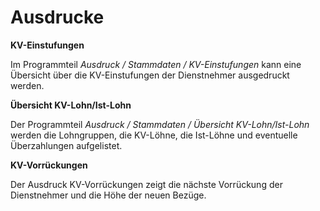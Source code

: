 # Ausdrucke

**KV-Einstufungen**

Im Programmteil *Ausdruck / Stammdaten / KV-Einstufungen* kann eine Übersicht über die KV-Einstufungen der Dienstnehmer ausgedruckt werden.

**Übersicht KV-Lohn/Ist-Lohn**

Der Programmteil *Ausdruck / Stammdaten / Übersicht KV-Lohn/Ist-Lohn* werden die Lohngruppen, die KV-Löhne, die Ist-Löhne und eventuelle Überzahlungen aufgelistet.

**KV-Vorrückungen**

Der Ausdruck KV-Vorrückungen zeigt die nächste Vorrückung der Dienstnehmer und die Höhe der neuen Bezüge.